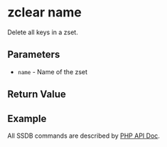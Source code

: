 # zclear name

Delete all keys in a zset.

## Parameters

* `name` - Name of the zset

## Return Value

## Example

All SSDB commands are described by [PHP API Doc](http://ssdb.io/docs/php/).
